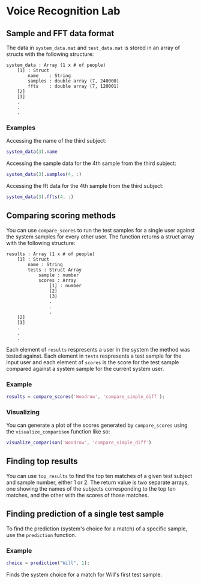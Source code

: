 # Voice Recognition Lab
## Sample and FFT data format
The data in `system_data.mat` and `test_data.mat` is stored in an array of structs with the following structure:

```
system_data : Array (1 x # of people)
    [1] : Struct
        name    : String
        samples : double array (7, 240000)
        ffts    : double array (7, 120001)
    [2]
    [3]
    .
    .
    .
```
### Examples

Accessing the name of the third subject:
```MATLAB
system_data(3).name
```

Accessing the sample data for the 4th sample from the third subject:
```MATLAB
system_data(3).samples(4, :)
```

Accessing the fft data for the 4th sample from the third subject:
```MATLAB
system_data(3).ffts(4, :)
```

## Comparing scoring methods
You can use `compare_scores` to run the test samples for a single user against the system samples for every other user. The function returns a struct array with the following structure:

```
results : Array (1 x # of people)
    [1] : Struct
        name : String
        tests : Struct Array
            sample : number
            scores : Array
                [1] : number
                [2]
                [3]
                .
                .
                .
    [2]
    [3]
    .
    .
    .
```

Each element of `results` respresents a user in the system the method was tested against. Each element in `tests` respresents a test sample for the input user and each element of `scores` is the score for the test sample compared against a system sample for the current system user.

### Example
```MATLAB
results = compare_scores('Woodrow', 'compare_simple_diff');
```

### Visualizing
You can generate a plot of the scores generated by `compare_scores` using the `visualize_comparison` function like so:

```MATLAB
visualize_comparison('Woodrow', 'compare_simple_diff')
```

## Finding top results
You can use `top_results` to find the top ten matches of a given test subject and sample number, either 1 or 2.
The return value is two separate arrays, one showing the names of the subjects corresponding to the top ten matches, and the other with the scores of those matches. 

## Finding prediction of a single test sample
To find the prediction (system's choice for a match) of a specific sample, use the `prediction` function. 

### Example
```MATLAB
choice = prediction("Will", 1);
```
Finds the system choice for a match for Will's first test sample.

